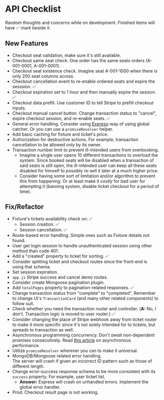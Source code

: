 # API Checklist

Random thoughts and concerns while on development. Finished items will have ✅ mark beside it.

## New Features

- Checkout seat validation, make sure it's still available.
- Checkout same seat check. One order has the same seats orders (A-001-0001, A-001-0001).
- Checkout seat existence check. Imagine seat A-001-1000 when there is only 200 seat columns across.
- Checkout cancellation event to re-enable ordered seats and expire the sesssion. ✅
- Checkout expiration set to 1 hour and then manually expire the sesison. ✅
- Checkout data prefill. Use customer ID to tell Stripe to prefill checkout inputs.
- Checkout manual cancel button. Change transaction status to "cancel", expire checkout session, and re-enable seats. ✅
- General error handling. Consider using [Express](https://expressjs.com/en/guide/error-handling.html)-way of using global catcher. Or you can use a `promiseResolver` helper.
- Add basic caching for fixture and ticket's price.
- Authorization for destructive actions. For example, transaction cancellation to be allowed only by its owner.
- Transaction number limit to prevent ill-intended users from overbooking.
  - Imagine a single user opens 10 different transactions to overload the system. Since booked seats will be disabled when a transaction of said seats is still open, the ill-intended user can keep all these seats disabled for himself to possibly re-sell it later at a much higher price.
  - Consider having some sort of limitation and/or algorithm to prevent this from happening. Or at least make it _costly_ for bad user for attempting it (banning system, disable ticket checkout for a period of time).

## Fix/Refactor

- Fixture's tickets availability check on: ✅
  - Session creation. ✅
  - Session cancellation. ✅
- Route-based error handling. Simple ones such as Fixture details not found.
- User get login session to handle unauthenticated session using other method than code 401.
- Add a "created" property to ticket for sorting. ✅
- Consider splitting ticket and checkout routes since the front-end is using that schema.
- Set session expiration.
- `app.js` Stripe success and cancel demo routes.
- Consider create Mongoose pagination plugin.
- Add `totalPages` property to pagination-related responses. ✅
- Change transaction status from "complete" to "completed". Remember to change UI's `TransactionCard` (and many other related components) to follow suit.
- Check whether you need the transaction router and controller. (**A:** No, I don't. Transaction logic is moved to user router.) ✅
- Consider changing the place of Stripe webhook away from ticket router to make it more specific since it's not solely intended for to tickets, but spreads to transaction as well.
- Asynchronous programming concurrency. Don't _await_ non-dependent promises consecutively. Read [this article](https://dev.to/imichaelowolabi/this-is-why-your-nodejs-application-is-slow-206j) on asynchronous performance.
- Utilize `promiseResolver` wherever you can to make it universal.
- MongoDB/Mongoose related error handling.  
  The server will crash if given an incorrect ID pattern such as those of different length.
- Change error-success response schema to be more consistent with its `success` property. For example, user ticket list.
  - **Answer:** Express will crash on unhandled errors. Implement the global error handler.
- Prod: Checkout result page is not working.

